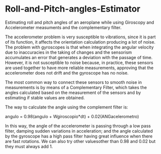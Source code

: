 # Roll-and-Pitch-angles-Estimator
Estimating roll and pitch angles of an aeroplane while using Giroscopy and Accelerometer measuments and the complementary filter.


The accelerometer problem is very susceptible to vibrations, since it is part of its function, it affects the orientation calculation producing a lot of noise. The problem with gyroscopes is that when integrating the angular velocity due to inaccuracies in the taking of changes and the sensorism accumulates an error that generates a deviation with the passage of time. However, it is not susceptible to noise because, in practice, these sensors are used together to have more reliable measurements, approving that the accelerometer does not drift and the gyroscope has no noise.


The most common way to connect these sensors to smooth noise in measurements is by means of a Complementary Filter, which takes the angles calculated based on the measurement of the sensors and by estimating if stable values ​​are obtained.


The way to calculate the angle using the complement filter is:

  angulo = 0.98(angulo + Wgiroscopio*dt) + 0.02(ANGacelerometro)


In this way, the angle of the accelerometer is passing through a low pass filter, damping sudden variations in acceleration; and the angle calculated by the gyroscope has a high pass filter having great influence when there are fast rotations. We can also try other values ​​other than 0.98 and 0.02 but they must always add 1.
